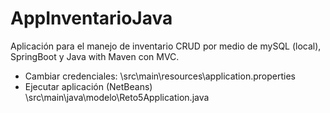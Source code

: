# AppInventarioJava
Aplicación para el manejo de inventario CRUD por medio de mySQL (local), SpringBoot y Java with Maven con MVC.

- Cambiar credenciales: \src\main\resources\application.properties
- Ejecutar aplicación (NetBeans) \src\main\java\modelo\Reto5Application.java
